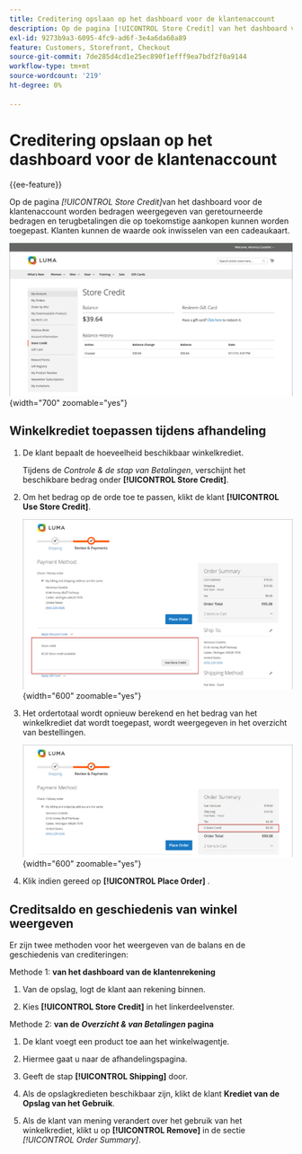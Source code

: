 ```yaml
---
title: Creditering opslaan op het dashboard voor de klantenaccount
description: Op de pagina [!UICONTROL Store Credit] van het dashboard voor de klantenaccount worden bedragen weergegeven van geretourneerde bedragen en terugbetalingen die op toekomstige aankopen kunnen worden toegepast.
exl-id: 9273b9a3-6095-4fc9-ad6f-3e4a6da60a89
feature: Customers, Storefront, Checkout
source-git-commit: 7de285d4cd1e25ec890f1efff9ea7bdf2f0a9144
workflow-type: tm+mt
source-wordcount: '219'
ht-degree: 0%

---
```


# Creditering opslaan op het dashboard voor de klantenaccount

{{ee-feature}}

Op de pagina _[!UICONTROL Store Credit]_&#x200B;van het dashboard voor de klantenaccount worden bedragen weergegeven van geretourneerde bedragen en terugbetalingen die op toekomstige aankopen kunnen worden toegepast. Klanten kunnen de waarde ook inwisselen van een cadeaukaart.

![ Krediet van de Winkel van de Klant ](assets/account-dashboard-store-credit.png){width="700" zoomable="yes"}

## Winkelkrediet toepassen tijdens afhandeling

1. De klant bepaalt de hoeveelheid beschikbaar winkelkrediet.

   Tijdens de _Controle &amp; de stap van Betalingen_, verschijnt het beschikbare bedrag onder **[!UICONTROL Store Credit]**.

1. Om het bedrag op de orde toe te passen, klikt de klant **[!UICONTROL Use Store Credit]**.

   ![ de opslagkrediet van het Gebruik bij controle ](assets/storefront-checkout-use-store-credit.png){width="600" zoomable="yes"}

1. Het ordertotaal wordt opnieuw berekend en het bedrag van het winkelkrediet dat wordt toegepast, wordt weergegeven in het overzicht van bestellingen.

   ![ Overzicht van de Orde met toegepaste opslagkredieten ](assets/storefront-checkout-use-store-credit-order-summary.png){width="600" zoomable="yes"}

1. Klik indien gereed op **[!UICONTROL Place Order]** .

## Creditsaldo en geschiedenis van winkel weergeven

Er zijn twee methoden voor het weergeven van de balans en de geschiedenis van crediteringen:

Methode 1: **van het dashboard van de klantenrekening**

1. Van de opslag, logt de klant aan rekening binnen.

1. Kies **[!UICONTROL Store Credit]** in het linkerdeelvenster.

Methode 2: **van de _Overzicht &amp; van Betalingen_ pagina**

1. De klant voegt een product toe aan het winkelwagentje.

1. Hiermee gaat u naar de afhandelingspagina.

1. Geeft de stap **[!UICONTROL Shipping]** door.

1. Als de opslagkredieten beschikbaar zijn, klikt de klant **Krediet van de Opslag van het Gebruik**.

1. Als de klant van mening verandert over het gebruik van het winkelkrediet, klikt u op **[!UICONTROL Remove]** in de sectie _[!UICONTROL Order Summary]_.
